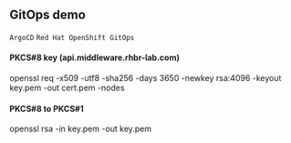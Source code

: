 ## GitOps demo
`ArgoCD` `Red Hat OpenShift GitOps`

#### PKCS#8 key (api.middleware.rhbr-lab.com)
openssl req -x509 -utf8 -sha256 -days 3650 -newkey rsa:4096 -keyout key.pem -out cert.pem -nodes
#### PKCS#8 to PKCS#1
openssl rsa -in key.pem -out key.pem
